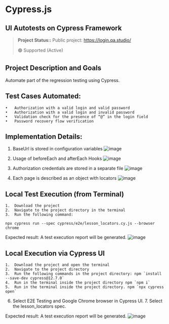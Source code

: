 # Cypress.js
<h2>UI Autotests on Cypress Framework</h2>

> **Project Status::**
> Public project: https://login.qa.studio/
> 
> 🟢 Supported (Active)

## Project Description and Goals
Automate part of the regression testing using Cypress.

## Test Cases Automated:
	•	Authorization with a valid login and valid password
	•	Authorization with a valid login and invalid password
	•	Validation check for the presence of “@” in the login field
	•	Password recovery flow verification

## Implementation Details:

1. BaseUrl is stored in configuration variables
![image](https://raw.githubusercontent.com/German-D/new_cypress/main/static/baseUrl.png)

2. Usage of beforeEach and afterEach Hooks
![image](https://raw.githubusercontent.com/German-D/new_cypress/main/static/hooks.png)

3. Authorization credentials are stored in a separate file
![image](https://raw.githubusercontent.com/German-D/new_cypress/main/static/user_data.png)

4. Each page is described as an object with locators
![image](https://raw.githubusercontent.com/German-D/new_cypress/main/static/locators.png)

## Local Test Execution (from Terminal)

	1.	Download the project
	2.	Navigate to the project directory in the terminal
	3.	Run the following command:

```
npx cypress run --spec cypress/e2e/lesson_locators.cy.js --browser chrome
```
Expected result: A test execution report will be generated.
![image](https://raw.githubusercontent.com/German-D/new_cypress/main/static/Cypress_cli.png)


##  Local Execution via Cypress UI
	1.	Download the project and open the terminal
	2.	Navigate to the project directory
	3.	Run the following commands in the project directory: npm `install --save-dev cypress@12.7.0`
	4.	Run in the terminal inside the project directory npm `npm i`
	5.	Run in the terminal inside the project directory. npm `npx cypress open`
  6.	Select E2E Testing and Google Chrome browser in Cypress UI.
	7.	Select the lesson_locators spec.

Expected result: A test execution report will be generated.
![image](https://raw.githubusercontent.com/German-D/new_cypress/main/static/Cypress_UI.png)

 
